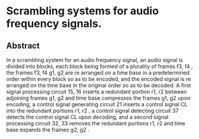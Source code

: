 # Scrambling systems for audio frequency signals.

## Abstract
In a scrambling system for an audio frequency signal, an audio signal is divided into blocks, each block being formed of a plurality of frames f3, f4 , the frames f3, f4 g1, g2 are re arranged on a time base in a predetermined order within every block so as to be encoded, and the encoded signal is re arranged on the time base in the original order so as to be decoded. A first signal processing circuit 15, 16 inserts a redundant portion r1, r2 between adjoining frames g1, g2 and time base compresses the frames g1, g2 upon encoding, a control signal generating circuit 21 inserts a control signal CL into the redundant portions r1, r2 , a control signal detecting circuit 37 detects the control signal CL upon decoding, and a second signal processing circuit 32, 33 removes the redundant portions r1, r2 and time base expands the frames g2, g2 .